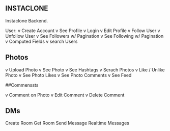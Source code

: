## INSTACLONE

Instaclone Backend.

User:
   v Create Account
   v See Profile
   v Login
   v Edit Profile
   v Follow User
   v Unfollow User
   v See Followers w/ Pagination
   v See Following w/ Pagination
   v Computed Fields
   v search Users


## Photos
v  Upload Photo 
v  See Photo
v  See Hashtags
v  Serach Photos
v  Like / Unlike Photo
v  See Photo Likes
v  See Photo Comments
v  See Feed


##Commenssts

v   Comment on Photo
v   Edit Comment
v   Delete Comment

## DMs
   Create Room
   Get Room
   Send Message
   Realtime Messages